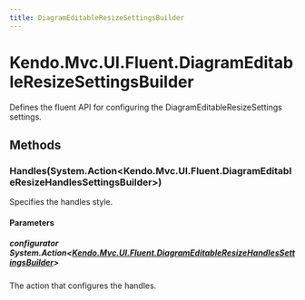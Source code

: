 ```yaml
---
title: DiagramEditableResizeSettingsBuilder
---
```


# Kendo.Mvc.UI.Fluent.DiagramEditableResizeSettingsBuilder
Defines the fluent API for configuring the DiagramEditableResizeSettings settings.




## Methods


### Handles(System.Action\<Kendo.Mvc.UI.Fluent.DiagramEditableResizeHandlesSettingsBuilder\>)
Specifies the handles style.


#### Parameters

##### configurator System.Action<[Kendo.Mvc.UI.Fluent.DiagramEditableResizeHandlesSettingsBuilder](/api/wrappers/aspnet-mvc/Kendo.Mvc.UI.Fluent/DiagramEditableResizeHandlesSettingsBuilder)>
The action that configures the handles.






